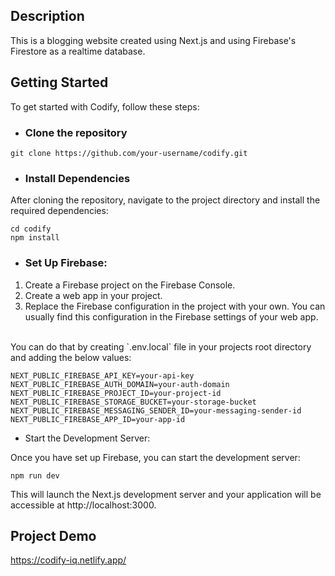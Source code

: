 ## Description
This is a blogging website created using Next.js and using Firebase's Firestore as a realtime database.

## Getting Started
To get started with Codify, follow these steps:

* ### Clone the repository

```
git clone https://github.com/your-username/codify.git
```

* ### Install Dependencies
After cloning the repository, navigate to the project directory and install the required dependencies:

```
cd codify
npm install
```

* ### Set Up Firebase:

1. Create a Firebase project on the Firebase Console.
2. Create a web app in your project.
3. Replace the Firebase configuration in the project with your own. You can usually find this configuration in the Firebase settings of your web app.
<br>
You can do that by creating `.env.local` file in your projects root directory and adding the below values:

```
NEXT_PUBLIC_FIREBASE_API_KEY=your-api-key
NEXT_PUBLIC_FIREBASE_AUTH_DOMAIN=your-auth-domain
NEXT_PUBLIC_FIREBASE_PROJECT_ID=your-project-id
NEXT_PUBLIC_FIREBASE_STORAGE_BUCKET=your-storage-bucket
NEXT_PUBLIC_FIREBASE_MESSAGING_SENDER_ID=your-messaging-sender-id
NEXT_PUBLIC_FIREBASE_APP_ID=your-app-id
```

* Start the Development Server:

Once you have set up Firebase, you can start the development server:

```
npm run dev
```

This will launch the Next.js development server and your application will be accessible at http://localhost:3000.

## Project Demo
https://codify-iq.netlify.app/